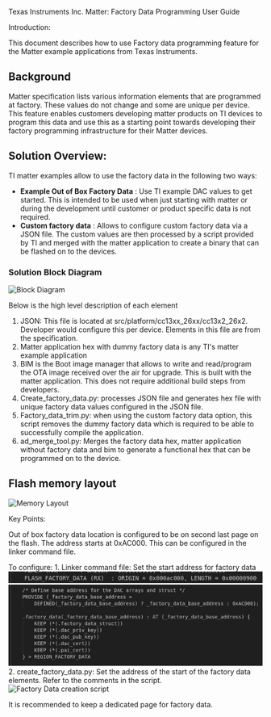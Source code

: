 Texas Instruments Inc. Matter: Factory Data Programming User Guide

Introduction:

This document describes how to use Factory data programming feature for the
Matter example applications from Texas Instruments.

## Background

Matter specification lists various information elements that are programmed at
factory. These values do not change and some are unique per device. This feature
enables customers developing matter products on TI devices to program this data
and use this as a starting point towards developing their factory programming
infrastructure for their Matter devices.

## Solution Overview:

TI matter examples allow to use the factory data in the following two ways:

-   **Example Out of Box Factory Data** : Use TI example DAC values to get
    started. This is intended to be used when just starting with matter or
    during the development until customer or product specific data is not
    required.
-   **Custom factory data** : Allows to configure custom factory data via a JSON
    file. The custom values are then processed by a script provided by TI and
    merged with the matter application to create a binary that can be flashed on
    to the devices.

### Solution Block Diagram

![Block Diagram](../images/ti_factory_data_flow_chart.PNG)

Below is the high level description of each element

1. JSON: This file is located at src/platform/cc13xx_26xx/cc13x2_26x2. Developer
   would configure this per device. Elements in this file are from the
   specification.
2. Matter application hex with dummy factory data is any TI's matter example
   application
3. BIM is the Boot image manager that allows to write and read/program the OTA
   image received over the air for upgrade. This is built with the matter
   application. This does not require additional build steps from developers.
4. Create_factory_data.py: processes JSON file and generates hex file with
   unique factory data values configured in the JSON file.
5. Factory_data_trim.py: when using the custom factory data option, this script
   removes the dummy factory data which is required to be able to successfully
   compile the application.
6. ad_merge_tool.py: Merges the factory data hex, matter application without
   factory data and bim to generate a functional hex that can be programmed on
   to the device.

## Flash memory layout

![Memory Layout](../images/ti_factory_data_memory_map.PNG)

Key Points:

Out of box factory data location is configured to be on second last page on the
flash. The address starts at 0xAC000. This can be configured in the linker
command file.

To configure: 1. Linker command file: Set the start address for factory data
![Linker snippet 1](../images/ti_linker_factory_data_1.PNG)
![Linker snippet 2](../images/ti_linker_factory_data_2.PNG) 2.
create_factory_data.py: Set the address of the start of the factory data
elements. Refer to the comments in the script.
![Factory Data creation script](../images/ti_factory_data_mem_address_script.PNG)

It is recommended to keep a dedicated page for factory data.
